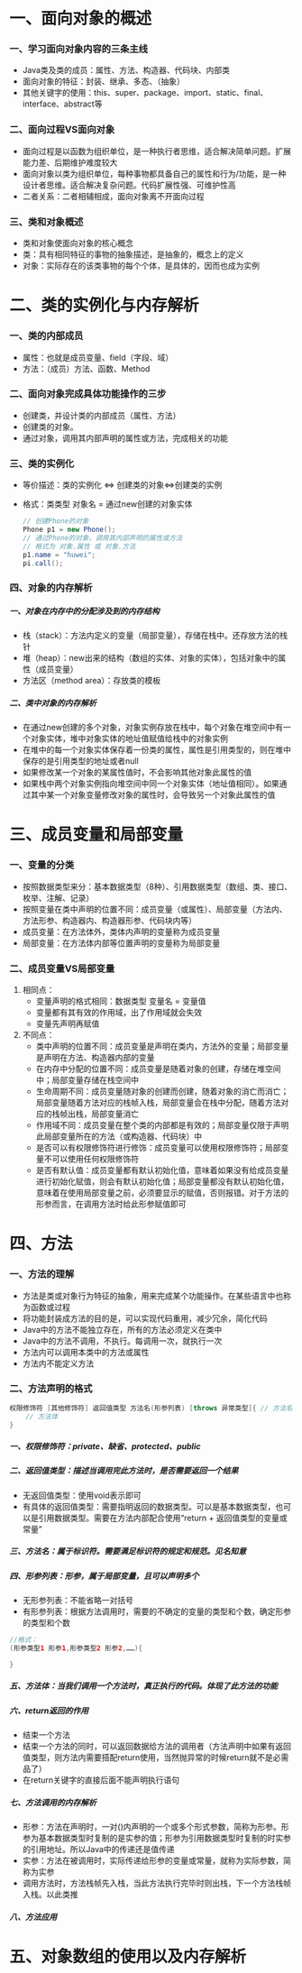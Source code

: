 # 一、面向对象的概述

### 一、学习面向对象内容的三条主线

- Java类及类的成员：属性、方法、构造器、代码块、内部类
- 面向对象的特征：封装、继承、多态、（抽象）
- 其他关键字的使用：this、super、package、import、static、final、interface、abstract等

### 二、面向过程VS面向对象

- 面向过程是以函数为组织单位，是一种执行者思维，适合解决简单问题。扩展能力差、后期维护难度较大
- 面向对象以类为组织单位，每种事物都具备自己的属性和行为/功能，是一种设计者思维。适合解决复杂问题。代码扩展性强、可维护性高
- 二者关系：二者相辅相成，面向对象离不开面向过程

### 三、类和对象概述

- 类和对象使面向对象的核心概念
- 类：具有相同特征的事物的抽象描述，是抽象的，概念上的定义
- 对象：实际存在的该类事物的每个个体，是具体的，因而也成为实例

# 二、类的实例化与内存解析

### 一、类的内部成员

- 属性：也就是成员变量、field（字段、域）
- 方法：（成员）方法、函数、Method

### 二、面向对象完成具体功能操作的三步

- 创建类，并设计类的内部成员（属性、方法）
- 创建类的对象。
- 通过对象，调用其内部声明的属性或方法，完成相关的功能

### 三、类的实例化

- 等价描述：类的实例化 <=> 创建类的对象<=>创建类的实例

- 格式：类类型 对象名 = 通过new创建的对象实体

  ```java
  // 创建Phone的对象
  Phone p1 = new Phone();
  // 通过Phone的对象，调用其内部声明的属性或方法
  // 格式为 对象.属性 或 对象.方法
  p1.name = "huwei";
  pi.call();
  ```

### 四、对象的内存解析

##### 一、对象在内存中的分配涉及到的内存结构

- 栈（stack）：方法内定义的变量（局部变量），存储在栈中。还存放方法的栈针
- 堆（heap）：new出来的结构（数组的实体、对象的实体），包括对象中的属性（成员变量）
- 方法区（method area）：存放类的模板

##### 二、类中对象的内存解析

- 在通过new创建的多个对象，对象实例存放在栈中，每个对象在堆空间中有一个对象实体，堆中对象实体的地址值赋值给栈中的对象实例
- 在堆中的每一个对象实体保存着一份类的属性，属性是引用类型的，则在堆中保存的是引用类型的地址或者null
- 如果修改某一个对象的某属性值时，不会影响其他对象此属性的值
- 如果栈中两个对象实例指向堆空间中同一个对象实体（地址值相同）。如果通过其中某一个对象变量修改对象的属性时，会导致另一个对象此属性的值

#  三、成员变量和局部变量

### 一、变量的分类

- 按照数据类型来分：基本数据类型（8种）、引用数据类型（数组、类、接口、枚举、注解、记录）
- 按照变量在类中声明的位置不同：成员变量（或属性）、局部变量（方法内、方法形参、构造器内、构造器形参、代码块内等）
- 成员变量：在方法体外，类体内声明的变量称为成员变量
- 局部变量：在方法体内部等位置声明的变量称为局部变量

### 二、成员变量VS局部变量

1. 相同点：
   - 变量声明的格式相同：数据类型 变量名 = 变量值
   - 变量都有其有效的作用域，出了作用域就会失效
   - 变量先声明再赋值
2. 不同点：
   - 类中声明的位置不同：成员变量是声明在类内，方法外的变量；局部变量是声明在方法、构造器内部的变量
   - 在内存中分配的位置不同：成员变量是随着对象的创建，存储在堆空间中；局部变量存储在栈空间中
   - 生命周期不同：成员变量随对象的创建而创建，随着对象的消亡而消亡；局部变量随着方法对应的栈帧入栈，局部变量会在栈中分配，随着方法对应的栈帧出栈，局部变量消亡
   - 作用域不同：成员变量在整个类的内部都是有效的；局部变量仅限于声明此局部变量所在的方法（或构造器、代码块）中
   - 是否可以有权限修饰符进行修饰：成员变量可以使用权限修饰符；局部变量不可以使用任何权限修饰符
   - 是否有默认值：成员变量都有默认初始化值，意味着如果没有给成员变量进行初始化赋值，则会有默认初始化值；局部变量都没有默认初始化值，意味着在使用局部变量之前，必须要显示的赋值，否则报错。对于方法的形参而言，在调用方法时给此形参赋值即可

# 四、方法

### 一、方法的理解

- 方法是类或对象行为特征的抽象，用来完成某个功能操作。在某些语言中也称为函数或过程
- 将功能封装成方法的目的是，可以实现代码重用，减少冗余，简化代码
- Java中的方法不能独立存在，所有的方法必须定义在类中
- Java中的方法不调用，不执行。每调用一次，就执行一次
- 方法内可以调用本类中的方法或属性
- 方法内不能定义方法

### 二、方法声明的格式

```java
权限修饰符 [其他修饰符] 返回值类型 方法名(形参列表) [throws 异常类型]{ // 方法名
    // 方法体
}
```

##### 一、权限修饰符：private、缺省、protected、public

##### 二、返回值类型：描述当调用完此方法时，是否需要返回一个结果

- 无返回值类型：使用void表示即可
- 有具体的返回值类型：需要指明返回的数据类型。可以是基本数据类型，也可以是引用数据类型。需要在方法内部配合使用“return + 返回值类型的变量或常量”

##### 三、方法名：属于标识符。需要满足标识符的规定和规范。见名知意

##### 四、形参列表：形参，属于局部变量，且可以声明多个

- 无形参列表：不能省略一对括号
- 有形参列表：根据方法调用时，需要的不确定的变量的类型和个数，确定形参的类型和个数

```java
//格式：
(形参类型1 形参1,形参类型2 形参2,……){

}
```

##### 五、方法体：当我们调用一个方法时，真正执行的代码。体现了此方法的功能

##### 六、return返回的作用

- 结束一个方法
- 结束一个方法的同时，可以返回数据给方法的调用者（方法声明中如果有返回值类型，则方法内需要搭配return使用，当然抛异常的时候return就不是必需品了）
- 在return关键字的直接后面不能声明执行语句

##### 七、方法调用的内存解析

- 形参：方法在声明时，一对()内声明的一个或多个形式参数，简称为形参。形参为基本数据类型时复制的是实参的值；形参为引用数据类型时复制的时实参的引用地址。所以Java中的传递还是值传递
- 实参：方法在被调用时，实际传递给形参的变量或常量，就称为实际参数，简称为实参
- 调用方法时，方法栈帧先入栈，当此方法执行完毕时则出栈，下一个方法栈帧入栈。以此类推

##### 八、方法应用

# 五、对象数组的使用以及内存解析

